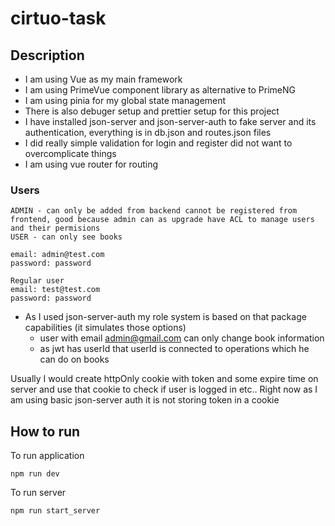 # cirtuo-task

## Description

- I am using Vue as my main framework
- I am using PrimeVue component library as alternative to PrimeNG
- I am using pinia for my global state management
- There is also debuger setup and prettier setup for this project
- I have installed json-server and json-server-auth to fake server and its authentication, everything is in db.json and routes.json files
- I did really simple validation for login and register did not want to overcomplicate things
- I am using vue router for routing

### Users

```
ADMIN - can only be added from backend cannot be registered from frontend, good because admin can as upgrade have ACL to manage users and their permisions
USER - can only see books

email: admin@test.com
password: password

Regular user
email: test@test.com
password: password
```

- As I used json-server-auth my role system is based on that package capabilities (it simulates those options)
  - user with email admin@gmail.com can only change book information
  - as jwt has userId that userId is connected to operations which he can do on books

Usually I would create httpOnly cookie with token and some expire time on server and use that cookie to check if user is logged in etc.. Right now as I am using basic json-server auth it is not storing token in a cookie

## How to run

To run application

```
npm run dev
```

To run server

```
npm run start_server
```
